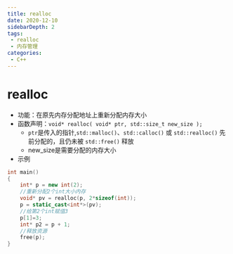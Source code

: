 ```yaml
---
title: realloc
date: 2020-12-10
sidebarDepth: 2
tags:
 - realloc
 - 内存管理
categories:
 - C++
---
```

# realloc
- 功能：在原先内存分配地址上重新分配内存大小
- 函数声明：`void* realloc( void* ptr, std::size_t new_size );`
  - `ptr`是传入的指针,`std::malloc()`、`std::calloc()` 或 `std::realloc()` 先前分配的，且仍未被 `std::free()` 释放
  - new_size是需要分配的内存大小
- 示例
```c++
int main()
{
    int* p = new int(2);
    //重新分配2个int大小内存
    void* pv = realloc(p, 2*sizeof(int));
    p = static_cast<int*>(pv);
    //给第2个int赋值3
    p[1]=3;
    int* p2 = p + 1;
    //释放资源
    free(p);
}
```